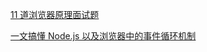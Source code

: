 [11 道浏览器原理面试题](https://juejin.cn/post/6844903951377104903)

[一文搞懂 Node.js 以及浏览器中的事件循环机制](https://blog.csdn.net/qianyu6200430/article/details/108989045)
